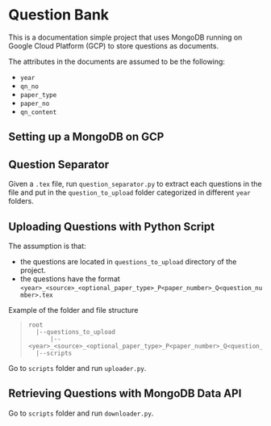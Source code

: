 # Question Bank

This is a documentation simple project that uses MongoDB running on Google Cloud Platform (GCP) to store questions as documents.

The attributes in the documents are assumed to be the following:
- `year`
- `qn_no`
- `paper_type`
- `paper_no`
- `qn_content`

## Setting up a MongoDB on GCP


## Question Separator
Given a `.tex` file, run `question_separator.py` to extract each questions in the file and put in the `question_to_upload` folder categorized in 
different `year` folders.

## Uploading Questions with Python Script

The assumption is that:
- the questions are located in `questions_to_upload` directory of the project. 
- the questions have the format `<year>_<source>_<optional_paper_type>_P<paper_number>_Q<question_number>.tex` 

Example of the folder and file structure

>```
>root
>   |--questions_to_upload
>       |--<year>_<source>_<optional_paper_type>_P<paper_number>_Q<question_number>.tex
>   |--scripts
>```

Go to `scripts` folder and run `uploader.py`. 

## Retrieving Questions with MongoDB Data API

Go to `scripts` folder and run `downloader.py`. 
